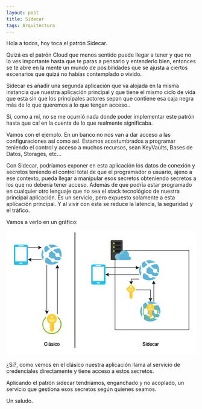 ```yaml
---
layout: post
title: Sidecar
tags: Arquitectura
---
```


Hola a todos, hoy toca el patrón Sidecar.

Quizá es el patrón Cloud que menos sentido puede llegar a tener y que no lo ves importante hasta que te paras a pensarlo y entenderlo bien, entonces se te abre en la mente un mundo de posibilidades que se ajusta a ciertos escenarios que quizá no habías contemplado o vivido.

Sidecar es añadir una segunda aplicación que va alojada en la misma instancia que nuestra aplicación principal y que tiene el mismo ciclo de vida que esta sin que los principales actores sepan que contiene esa caja negra más de lo que queremos a lo que tengan acceso.. 

Sí, como a mí, no se me ocurrió nada donde poder implementar este patrón hasta que caí en la cuenta de lo que realmente significaba.

Vamos con el ejemplo. En un banco no nos van a dar acceso a las configuraciones así como así. Estamos acostumbrados a programar teniendo el control y acceso a muchos recursos, sean KeyVaults, Bases de Datos, Storages, etc...

Con Sidecar, podríamos exponer en esta aplicación los datos de conexión y secretos teniendo el control total de que el programador o usuario, ajeno a ese contexto, pueda llegar a manipular esos secretos obteniendo secretos a los que no debería tener acceso. Además de que podría estar programado en cualquier otro lenguaje que no sea el stack tecnológico de nuestra principal aplicación. Es un servicio, pero expuesto solamente a esta aplicación principal. Y al vivir con esta se reduce la latencia, la seguridad y el tráfico.

Vamos a verlo en un gráfico:

![Clasic vs Sidecar](/img/cloudpatterns/sidecar.png "Clasic vs Sidecar")

¿Sí?, como vemos en el clásico nuestra aplicación llama al servicio de credenciales directamente y tiene acceso a estos secretos.

Aplicando el patrón sidecar  tendríamos, enganchado y no acoplado, un servicio que gestiona esos secretos según quienes seamos.

Un saludo.
